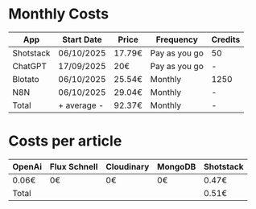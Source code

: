 # Monthly Costs

| App | Start Date | Price | Frequency | Credits |
|-----|------------|-------|-----------| ------- |
| Shotstack | 06/10/2025 | 17.79€ | Pay as you go | 50 |
| ChatGPT | 17/09/2025 | 20€ | Pay as you go | - |
| Blotato | 06/10/2025 | 25.54€ | Monthly | 1250 |
| N8N | 06/10/2025 | 29.04€ | Monthly | - |
| Total | + average - | 92.37€ | Monthly | - |

# Costs per article

| OpenAi | Flux Schnell | Cloudinary | MongoDB | Shotstack |
|-----|------------|-------|-----------| ------- |
| 0.06€ | 0€ | 0€ | 0€ | 0.47€ |
| Total |  |  |  | 0.51€ |
